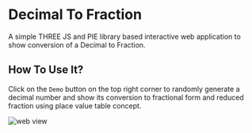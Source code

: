 # Decimal To Fraction
A simple THREE JS and PIE library based interactive web application to show conversion of a Decimal to Fraction.
## How To Use It?
Click on the `Demo` button on the top right corner to randomly generate a decimal number and show its conversion to fractional form and reduced fraction using place value table concept.


![web view](https://user-images.githubusercontent.com/16740592/27841089-18286d64-611c-11e7-9351-907ad7dd1572.png)
